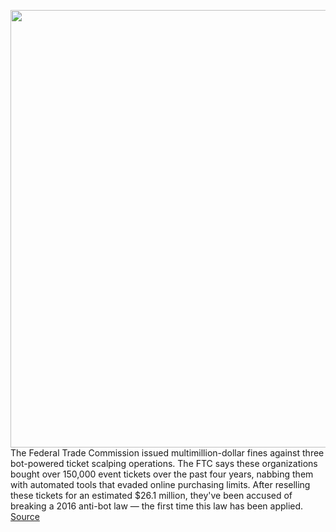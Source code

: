 <img src='https://cdn.vox-cdn.com/thumbor/LL7FYMBqt_HcH1tRK_RDAMklJHc=/0x0:3000x1999/1200x800/filters:focal(568x336:1048x816)/cdn.vox-cdn.com/uploads/chorus_image/image/68706537/1206593986.0.jpg' width='700px' /><br/>
The Federal Trade Commission issued multimillion-dollar fines against three bot-powered ticket scalping operations. The FTC says these organizations bought over 150,000 event tickets over the past four years, nabbing them with automated tools that evaded online purchasing limits. After reselling these tickets for an estimated $26.1 million, they've been accused of breaking a 2016 anti-bot law — the first time this law has been applied.
<a href='https://www.theverge.com/2021/1/22/22244563/ftc-ticket-scalping-bots-act-first-fine'> Source <a/>